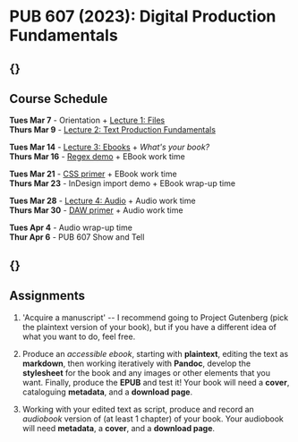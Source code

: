 # PUB 607 (2023): Digital Production Fundamentals

## {}

## Course Schedule


**Tues Mar 7** - Orientation + [Lecture 1: Files](1.Files.md)  
**Thurs Mar 9** - [Lecture 2: Text Production Fundamentals](2.Production.md)

**Tues Mar 14** - [Lecture 3: Ebooks](3.Ebooks.md)
						+ *What's your book?*  
**Thurs Mar 16** - [Regex demo](Regex.md) + EBook work time

**Tues Mar 21** - [CSS primer](CSS.md) + EBook work time  
**Thurs Mar 23** - InDesign import demo + EBook wrap-up time

**Tues Mar 28** - [Lecture 4: Audio](4.Audio.md) + Audio work time  
**Thurs Mar 30** - [DAW primer](DAW.md) + Audio work time

**Tues Apr 4** - Audio wrap-up time   
**Thur Apr 6** - PUB 607 Show and Tell

## {}

## Assignments

1. 'Acquire a manuscript' -- I recommend going to Project Gutenberg (pick the plaintext version of your book), but if you have a different idea of what you want to do, feel free.

2. Produce an *accessible ebook*, starting with **plaintext**, editing the text as **markdown**, then working iteratively with **Pandoc**, develop the **stylesheet** for the book and any images or other elements that you want. Finally, produce the **EPUB** and test it! Your book will need a **cover**, cataloguing **metadata**, and a **download page**.

3. Working with your edited text as script, produce and record an *audiobook* version of (at least 1 chapter) of your book. Your audiobook will need **metadata**, a **cover**, and a **download page**.